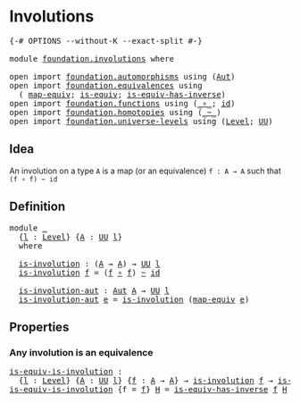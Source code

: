 # Involutions

<pre class="Agda"><a id="24" class="Symbol">{-#</a> <a id="28" class="Keyword">OPTIONS</a> <a id="36" class="Pragma">--without-K</a> <a id="48" class="Pragma">--exact-split</a> <a id="62" class="Symbol">#-}</a>

<a id="67" class="Keyword">module</a> <a id="74" href="foundation.involutions.html" class="Module">foundation.involutions</a> <a id="97" class="Keyword">where</a>

<a id="104" class="Keyword">open</a> <a id="109" class="Keyword">import</a> <a id="116" href="foundation.automorphisms.html" class="Module">foundation.automorphisms</a> <a id="141" class="Keyword">using</a> <a id="147" class="Symbol">(</a><a id="148" href="foundation.automorphisms.html#1210" class="Function">Aut</a><a id="151" class="Symbol">)</a>
<a id="153" class="Keyword">open</a> <a id="158" class="Keyword">import</a> <a id="165" href="foundation.equivalences.html" class="Module">foundation.equivalences</a> <a id="189" class="Keyword">using</a>
  <a id="197" class="Symbol">(</a> <a id="199" href="foundation-core.equivalences.html#1807" class="Function">map-equiv</a><a id="208" class="Symbol">;</a> <a id="210" href="foundation-core.equivalences.html#1542" class="Function">is-equiv</a><a id="218" class="Symbol">;</a> <a id="220" href="foundation-core.equivalences.html#2999" class="Function">is-equiv-has-inverse</a><a id="240" class="Symbol">)</a>
<a id="242" class="Keyword">open</a> <a id="247" class="Keyword">import</a> <a id="254" href="foundation.functions.html" class="Module">foundation.functions</a> <a id="275" class="Keyword">using</a> <a id="281" class="Symbol">(</a><a id="282" href="foundation-core.functions.html#407" class="Function Operator">_∘_</a><a id="285" class="Symbol">;</a> <a id="287" href="foundation-core.functions.html#309" class="Function">id</a><a id="289" class="Symbol">)</a>
<a id="291" class="Keyword">open</a> <a id="296" class="Keyword">import</a> <a id="303" href="foundation.homotopies.html" class="Module">foundation.homotopies</a> <a id="325" class="Keyword">using</a> <a id="331" class="Symbol">(</a><a id="332" href="foundation-core.homotopies.html#467" class="Function Operator">_~_</a><a id="335" class="Symbol">)</a>
<a id="337" class="Keyword">open</a> <a id="342" class="Keyword">import</a> <a id="349" href="foundation.universe-levels.html" class="Module">foundation.universe-levels</a> <a id="376" class="Keyword">using</a> <a id="382" class="Symbol">(</a><a id="383" href="Agda.Primitive.html#597" class="Postulate">Level</a><a id="388" class="Symbol">;</a> <a id="390" href="foundation-core.universe-levels.html#222" class="Primitive">UU</a><a id="392" class="Symbol">)</a>
</pre>
## Idea

An involution on a type `A` is a map (or an equivalence) `f : A → A` such that `(f ∘ f) ~ id`

## Definition

<pre class="Agda"><a id="526" class="Keyword">module</a> <a id="533" href="foundation.involutions.html#533" class="Module">_</a>
  <a id="537" class="Symbol">{</a><a id="538" href="foundation.involutions.html#538" class="Bound">l</a> <a id="540" class="Symbol">:</a> <a id="542" href="Agda.Primitive.html#597" class="Postulate">Level</a><a id="547" class="Symbol">}</a> <a id="549" class="Symbol">{</a><a id="550" href="foundation.involutions.html#550" class="Bound">A</a> <a id="552" class="Symbol">:</a> <a id="554" href="foundation-core.universe-levels.html#222" class="Primitive">UU</a> <a id="557" href="foundation.involutions.html#538" class="Bound">l</a><a id="558" class="Symbol">}</a>
  <a id="562" class="Keyword">where</a>

  <a id="571" href="foundation.involutions.html#571" class="Function">is-involution</a> <a id="585" class="Symbol">:</a> <a id="587" class="Symbol">(</a><a id="588" href="foundation.involutions.html#550" class="Bound">A</a> <a id="590" class="Symbol">→</a> <a id="592" href="foundation.involutions.html#550" class="Bound">A</a><a id="593" class="Symbol">)</a> <a id="595" class="Symbol">→</a> <a id="597" href="foundation-core.universe-levels.html#222" class="Primitive">UU</a> <a id="600" href="foundation.involutions.html#538" class="Bound">l</a>
  <a id="604" href="foundation.involutions.html#571" class="Function">is-involution</a> <a id="618" href="foundation.involutions.html#618" class="Bound">f</a> <a id="620" class="Symbol">=</a> <a id="622" class="Symbol">(</a><a id="623" href="foundation.involutions.html#618" class="Bound">f</a> <a id="625" href="foundation-core.functions.html#407" class="Function Operator">∘</a> <a id="627" href="foundation.involutions.html#618" class="Bound">f</a><a id="628" class="Symbol">)</a> <a id="630" href="foundation-core.homotopies.html#467" class="Function Operator">~</a> <a id="632" href="foundation-core.functions.html#309" class="Function">id</a>

  <a id="638" href="foundation.involutions.html#638" class="Function">is-involution-aut</a> <a id="656" class="Symbol">:</a> <a id="658" href="foundation.automorphisms.html#1210" class="Function">Aut</a> <a id="662" href="foundation.involutions.html#550" class="Bound">A</a> <a id="664" class="Symbol">→</a> <a id="666" href="foundation-core.universe-levels.html#222" class="Primitive">UU</a> <a id="669" href="foundation.involutions.html#538" class="Bound">l</a>
  <a id="673" href="foundation.involutions.html#638" class="Function">is-involution-aut</a> <a id="691" href="foundation.involutions.html#691" class="Bound">e</a> <a id="693" class="Symbol">=</a> <a id="695" href="foundation.involutions.html#571" class="Function">is-involution</a> <a id="709" class="Symbol">(</a><a id="710" href="foundation-core.equivalences.html#1807" class="Function">map-equiv</a> <a id="720" href="foundation.involutions.html#691" class="Bound">e</a><a id="721" class="Symbol">)</a>
</pre>
## Properties

### Any involution is an equivalence

<pre class="Agda"><a id="is-equiv-is-involution"></a><a id="789" href="foundation.involutions.html#789" class="Function">is-equiv-is-involution</a> <a id="812" class="Symbol">:</a>
  <a id="816" class="Symbol">{</a><a id="817" href="foundation.involutions.html#817" class="Bound">l</a> <a id="819" class="Symbol">:</a> <a id="821" href="Agda.Primitive.html#597" class="Postulate">Level</a><a id="826" class="Symbol">}</a> <a id="828" class="Symbol">{</a><a id="829" href="foundation.involutions.html#829" class="Bound">A</a> <a id="831" class="Symbol">:</a> <a id="833" href="foundation-core.universe-levels.html#222" class="Primitive">UU</a> <a id="836" href="foundation.involutions.html#817" class="Bound">l</a><a id="837" class="Symbol">}</a> <a id="839" class="Symbol">{</a><a id="840" href="foundation.involutions.html#840" class="Bound">f</a> <a id="842" class="Symbol">:</a> <a id="844" href="foundation.involutions.html#829" class="Bound">A</a> <a id="846" class="Symbol">→</a> <a id="848" href="foundation.involutions.html#829" class="Bound">A</a><a id="849" class="Symbol">}</a> <a id="851" class="Symbol">→</a> <a id="853" href="foundation.involutions.html#571" class="Function">is-involution</a> <a id="867" href="foundation.involutions.html#840" class="Bound">f</a> <a id="869" class="Symbol">→</a> <a id="871" href="foundation-core.equivalences.html#1542" class="Function">is-equiv</a> <a id="880" href="foundation.involutions.html#840" class="Bound">f</a>
<a id="882" href="foundation.involutions.html#789" class="Function">is-equiv-is-involution</a> <a id="905" class="Symbol">{</a><a id="906" class="Argument">f</a> <a id="908" class="Symbol">=</a> <a id="910" href="foundation.involutions.html#910" class="Bound">f</a><a id="911" class="Symbol">}</a> <a id="913" href="foundation.involutions.html#913" class="Bound">H</a> <a id="915" class="Symbol">=</a> <a id="917" href="foundation-core.equivalences.html#2999" class="Function">is-equiv-has-inverse</a> <a id="938" href="foundation.involutions.html#910" class="Bound">f</a> <a id="940" href="foundation.involutions.html#913" class="Bound">H</a> <a id="942" href="foundation.involutions.html#913" class="Bound">H</a>
</pre>